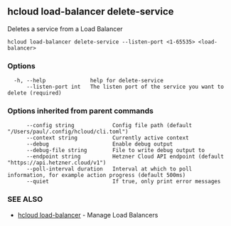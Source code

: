 ## hcloud load-balancer delete-service

Deletes a service from a Load Balancer

```
hcloud load-balancer delete-service --listen-port <1-65535> <load-balancer>
```

### Options

```
  -h, --help              help for delete-service
      --listen-port int   The listen port of the service you want to delete (required)
```

### Options inherited from parent commands

```
      --config string            Config file path (default "/Users/paul/.config/hcloud/cli.toml")
      --context string           Currently active context
      --debug                    Enable debug output
      --debug-file string        File to write debug output to
      --endpoint string          Hetzner Cloud API endpoint (default "https://api.hetzner.cloud/v1")
      --poll-interval duration   Interval at which to poll information, for example action progress (default 500ms)
      --quiet                    If true, only print error messages
```

### SEE ALSO

* [hcloud load-balancer](hcloud_load-balancer.md)	 - Manage Load Balancers
